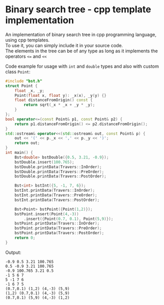 # Binary search tree - cpp template implementation
An implementation of binary search tree in cpp programming language, using cpp templates.<br/>
To use it, you can simply include it in your source code.<br/>
The elements in the tree can be of any type as long as it implements the operators `<=` and `<<`<br/>

Code example for usage with `int` and `double` types and also with custom class `Point`:
```cpp
#include "bst.h"
struct Point {
    float _x, _y;
    Point(float x, float y): _x(x), _y(y) {}
    float distanceFromOrigin() const {
        return sqrt(_x * _x + _y * _y);
    }
};
bool operator<=(const Point& p1, const Point& p2) {
    return p1.distanceFromOrigin() <= p2.distanceFromOrigin();
}
std::ostream& operator<<(std::ostream& out, const Point& p) {
    out << '(' << p._x << ',' << p._y << ')';
    return out;
}
int main() {
    Bst<double> bstDouble({0.5, 3.21, -0.9});
    bstDouble.insert(100.765);
    bstDouble.printData(Travers::InOrder);
    bstDouble.printData(Travers::PreOrder);
    bstDouble.printData(Travers::PostOrder);

    Bst<int> bstInt({5, -1, 7, 6});
    bstInt.printData(Travers::InOrder);
    bstInt.printData(Travers::PreOrder);
    bstInt.printData(Travers::PostOrder);

    Bst<Point> bstPoint({Point(1,2)});
    bstPoint.insert(Point(4,-3))
        .insert({Point(0.7, 0.1), Point(5,9)});
    bstPoint.printData(Travers::InOrder);
    bstPoint.printData(Travers::PreOrder);
    bstPoint.printData(Travers::PostOrder);
    return 0;
}
```

Output:
```
-0.9 0.5 3.21 100.765 
0.5 -0.9 3.21 100.765 
-0.9 100.765 3.21 0.5 
-1 5 6 7 
5 -1 7 6 
-1 6 7 5 
(0.7,0.1) (1,2) (4,-3) (5,9) 
(1,2) (0.7,0.1) (4,-3) (5,9) 
(0.7,0.1) (5,9) (4,-3) (1,2)
```